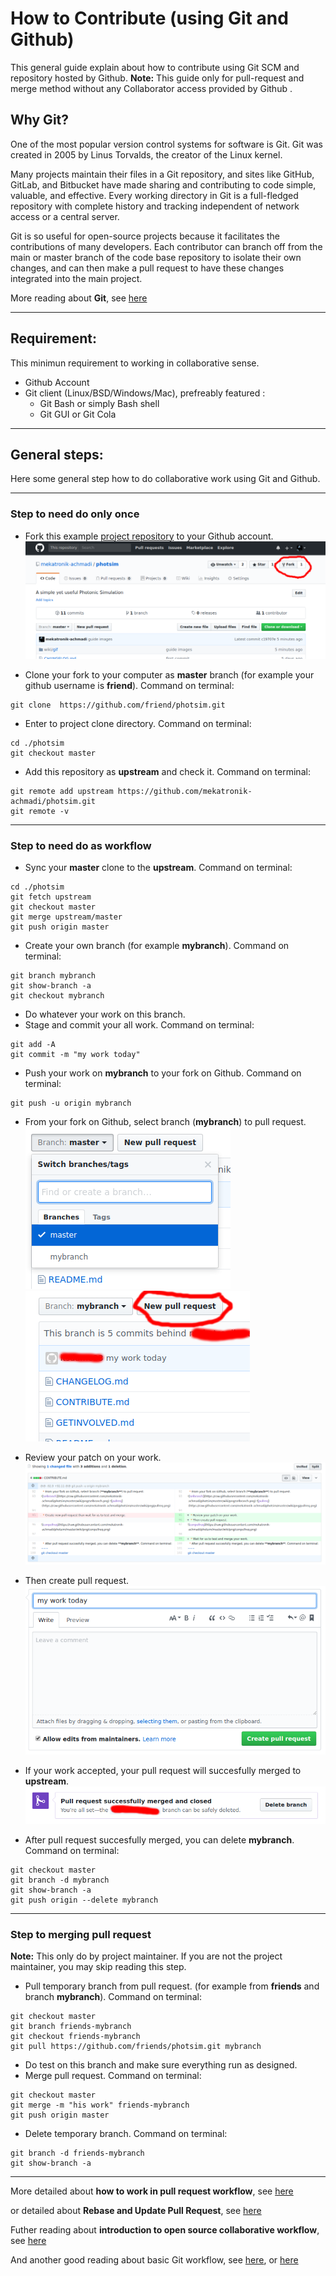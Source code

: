 # How to Contribute (using Git and Github)

This general guide explain about how to contribute using Git SCM and repository hosted by Github.
**Note:** This guide only for pull-request and merge method without any Collaborator access provided by Github .

## Why Git?

One of the most popular version control systems for software is Git. Git was created in 2005 by Linus Torvalds, the creator of the Linux kernel.

Many projects maintain their files in a Git repository, and sites like GitHub, GitLab, and Bitbucket have made sharing and contributing to code simple, valuable, and effective. Every working directory in Git is a full-fledged repository with complete history and tracking independent of network access or a central server.

Git is so useful for open-source projects because it facilitates the contributions of many developers. Each contributor can branch off from the main or master branch of the code base repository to isolate their own changes, and can then make a pull request to have these changes integrated into the main project.

More reading about **Git**, see [here](https://www.digitalocean.com/community/tutorials/contributing-to-open-source-getting-started-with-git)

----

## Requirement:

This minimun requirement to working in collaborative sense.

  * Github Account
  * Git client (Linux/BSD/Windows/Mac), prefreably featured :
    * Git Bash or simply Bash shell
    * Git GUI or Git Cola

----

## General steps:

Here some general step how to do collaborative work using Git and Github.

----

### Step to need do only once

  * Fork this example [project repository](https://github.com/mekatronik-achmadi/photsim) to your Github account.
![fork](https://raw.githubusercontent.com/mekatronik-achmadi/my_latexbook/master/Git/images/png/fork.png)

  * Clone your fork to your computer as **master** branch (for example your github username is **friend**). Command on terminal:
~~~
git clone  https://github.com/friend/photsim.git
~~~
  * Enter to project clone directory. Command on terminal:
~~~
cd ./photsim
git checkout master
~~~
  * Add this repository as **upstream** and check it. Command on terminal:
~~~
git remote add upstream https://github.com/mekatronik-achmadi/photsim.git
git remote -v
~~~

----

### Step to need do as workflow

  * Sync your **master** clone to the **upstream**. Command on terminal:
~~~
cd ./photsim
git fetch upstream
git checkout master
git merge upstream/master
git push origin master
~~~
  * Create your own branch (for example **mybranch**). Command on terminal:
~~~
git branch mybranch
git show-branch -a
git checkout mybranch
~~~
  * Do whatever your work on this branch.
  * Stage and commit your all work.  Command on terminal:
~~~
git add -A
git commit -m "my work today"
~~~
  * Push your work on **mybranch** to your fork on Github. Command on terminal:
~~~
git push -u origin mybranch
~~~
  * From your fork on Github, select branch (**mybranch**) to pull request.
![selbranch](https://raw.githubusercontent.com/mekatronik-achmadi/my_latexbook/master/Git/images/png/selbranch.png) ![pullreq](https://raw.githubusercontent.com/mekatronik-achmadi/my_latexbook/master/Git/images/png/pullreq.png)

  * Review your patch on your work.
![patchreview](https://raw.githubusercontent.com/mekatronik-achmadi/my_latexbook/master/Git/images/png/patchreview.png)

  * Then create pull request.
![conpullreq](https://raw.githubusercontent.com/mekatronik-achmadi/my_latexbook/master/Git/images/png/conpullreq.png)

  * If your work accepted, your pull request will succesfully merged to **upstream**.
![mergeok](https://raw.githubusercontent.com/mekatronik-achmadi/my_latexbook/master/Git/images/png/mergeok.png)

  * After pull request succesfully merged, you can delete **mybranch**. Command on terminal:
~~~
git checkout master
git branch -d mybranch
git show-branch -a
git push origin --delete mybranch
~~~

----

### Step to merging pull request
**Note:** This only do by project maintainer. If you are not the project maintainer, you may skip reading this step.

  * Pull temporary branch from pull request. (for example from **friends** and branch **mybranch**). Command on terminal:
~~~
git checkout master
git branch friends-mybranch
git checkout friends-mybranch
git pull https://github.com/friends/photsim.git mybranch
~~~
  * Do test on this branch and make sure everything run as designed.
  * Merge pull request. Command on terminal:
~~~
git checkout master
git merge -m "his work" friends-mybranch
git push origin master
~~~
  * Delete temporary branch. Command on terminal:
~~~
git branch -d friends-mybranch
git show-branch -a
~~~

----

More detailed about **how to work in pull request workflow**, see [here](https://www.digitalocean.com/community/tutorials/how-to-create-a-pull-request-on-github)

or detailed about **Rebase and Update Pull Request**, see [here](https://www.digitalocean.com/community/tutorials/how-to-rebase-and-update-a-pull-request)

Futher reading about **introduction to open source collaborative workflow**, see [here](https://www.digitalocean.com/community/tutorial_series/an-introduction-to-open-source)

And another good reading about basic Git workflow, see [here](https://nathanj.github.io/gitguide/), or [here](https://nathanj.github.io/gitguide/tour.html)
